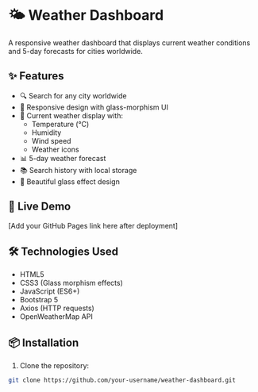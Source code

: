 # 🌤️ Weather Dashboard

A responsive weather dashboard that displays current weather conditions and 5-day forecasts for cities worldwide.

## ✨ Features

- 🔍 Search for any city worldwide
- 📱 Responsive design with glass-morphism UI
- 📅 Current weather display with:
  - Temperature (°C)
  - Humidity
  - Wind speed
  - Weather icons
- 📊 5-day weather forecast
- 📚 Search history with local storage
- 🎨 Beautiful glass effect design

## 🚀 Live Demo

[Add your GitHub Pages link here after deployment]

## 🛠️ Technologies Used

- HTML5
- CSS3 (Glass morphism effects)
- JavaScript (ES6+)
- Bootstrap 5
- Axios (HTTP requests)
- OpenWeatherMap API

## 📦 Installation

1. Clone the repository:
```bash
git clone https://github.com/your-username/weather-dashboard.git
